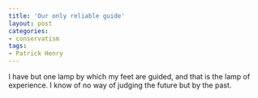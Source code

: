 ```yaml
---
title: 'Our only reliable guide'
layout: post
categories:
- conservatism
tags:
- Patrick Henry
---
```


I have but one lamp by which my feet are guided, and that is the lamp of experience. I know of no way of judging the future but by the past.